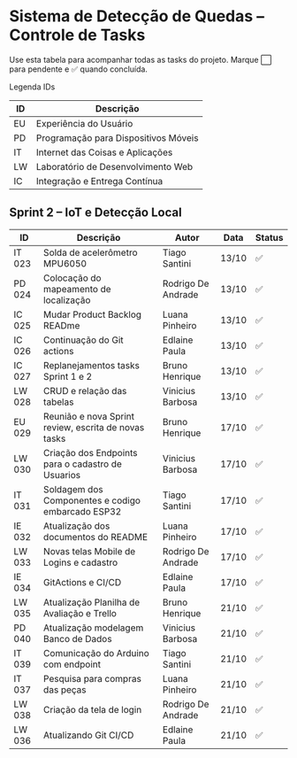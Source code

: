 # Sistema de Detecção de Quedas – Controle de Tasks

Use esta tabela para acompanhar todas as tasks do projeto. Marque ⬜ para pendente e ✅ quando concluída.

Legenda IDs

| ID | Descrição                              |
|----|----------------------------------------|
| EU | Experiência do Usuário                 |
| PD | Programação para Dispositivos Móveis   |
| IT | Internet das Coisas e Aplicações       |
| LW | Laboratório de Desenvolvimento Web     |
| IC | Integração e Entrega Contínua          |


## Sprint 2 – IoT e Detecção Local

| ID       | Descrição                                                                                      | Autor               | Data     | Status  |
|----------|------------------------------------------------------------------------------------------------|-------------------|----------|---------|
| IT 023   | Solda de acelerômetro MPU6050                                                          | Tiago Santini      | 13/10    | ✅ |
| PD 024   | Colocação do mapeamento de localização       | Rodrigo De Andrade    | 13/10    | ✅      |
| IC 025   | Mudar Product Backlog READme                   | Luana Pinheiro  | 13/10    | ✅      |
| IC 026   | Continuação do Git actions          |  Edlaine Paula  | 13/10    | ✅      |
| IC 027   | Replanejamentos tasks Sprint 1 e 2                                               |  Bruno Henrique    | 13/10    | ✅      |
| LW 028   | CRUD e relação das tabelas     | Vinicius Barbosa     | 13/10    | ✅      |
| EU 029   | Reunião e nova Sprint review, escrita de novas tasks    | Bruno Henrique     | 17/10    | ✅      |
| LW 030   | Criação dos Endpoints para o cadastro de Usuarios    | Vinicius Barbosa    | 17/10    | ✅      |
| IT 031   | Soldagem dos Componentes e codigo embarcado ESP32    | Tiago Santini     | 17/10    | ✅      |
| IE 032   | Atualização dos documentos do README    | Luana Pinheiro     | 17/10    | ✅      |
| LW 033   | Novas telas Mobile de Logins e cadastro    | Rodrigo De Andrade     | 17/10    | ✅      |
| IE 034   | GitActions e CI/CD    | Edlaine Paula      | 17/10    | ✅      |
| LW 035   | Atualização Planilha de Avaliação e Trello    | Bruno Henrique     | 21/10    | ✅      |
| PD 040   | Atualização modelagem Banco de Dados    | Vinicius Barbosa     | 21/10    | ✅      |
| IT 039   | Comunicação do Arduino com endpoint    | Tiago Santini      | 21/10    | ✅      |
| IT 037   | Pesquisa para compras das peças  | Luana Pinheiro      | 21/10    | ✅      |
| LW 038   | Criação da tela de login    | Rodrigo De Andrade     | 21/10    | ✅      |
| LW 036   | Atualizando Git CI/CD    | Edlaine Paula     | 21/10    | ✅      |






